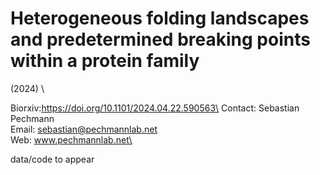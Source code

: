 # Heterogeneous folding landscapes and predetermined breaking points within a protein family

(2024) \

Biorxiv:https://doi.org/10.1101/2024.04.22.590563\
Contact: Sebastian Pechmann\
Email: sebastian@pechmannlab.net\
Web: www.pechmannlab.net\


data/code to appear
